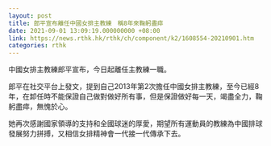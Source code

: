 ```yaml
---
layout: post
title: 郎平宣布離任中國女排主教練　稱8年來鞠躬盡瘁
date: 2021-09-01 13:09:19.000000000 +08:00
link: https://news.rthk.hk/rthk/ch/component/k2/1608554-20210901.htm
categories: rthk
---
```


中國女排主教練郎平宣布，今日起離任主教練一職。

郎平在社交平台上發文，提到自己2013年第2次擔任中國女排主教練，至今已經8年，在卸任時不能保證自己做對做好所有事，但是保證做好每一天，竭盡全力，鞠躬盡瘁，無愧於心。

她再次感謝國家領導的支持和全國球迷的厚愛，期望所有運動員的教練為中國排球發展努力拼搏，又相信女排精神會一代接一代傳承下去。
